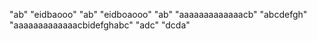 "ab"
"eidbaooo"
"ab"
"eidboaooo"
"ab"
"aaaaaaaaaaaaacb"
"abcdefgh"
"aaaaaaaaaaaaacbidefghabc"
"adc"
"dcda"
​